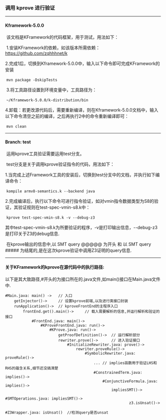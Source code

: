 ### 调用 kprove 进行验证

---

#### Kframework-5.0.0

​	该文档是KFramework的代码框架，用于测试，用法如下：

​		1.安装KFramework的依赖，如该版本所需依赖： https://github.com/zqhhhnet/k

​		2.完成1后，切换到Kframework-5.0.0中，输入以下命令即可完成KFramework的安装

​			`mvn package -DskipTests`

​		3.将工具路径设置到环境变量中，工具路径为：

​			`~/Kframework-5.0.0/k-distribution/bin`

​		4.卸载：若更改源代码后，需要重新编译，则在Kframework-5.0.0文档中，输入以下命令清空之前的编译，之后再执行2中的命令重新编译即可：

​			`mvn clean`

---

#### Branch: test

​	运用kprove工具验证需要运用test分支。

​	test分支是关于调用kprove验证指令的代码，用法如下：

​		1.当完成上述Framework工具的安装后，切换到test分支中的文档，并执行如下编译命令：

​			`kompile armv8-semantics.k --backend java`

​		2.完成编译后，执行以下命令可进行指令验证，如对vmin指令数据类型为S8的验证，其验证规则在test-spec-vmin-s8.k中：

​			`kprove test-spec-vmin-s8.k -v --debug-z3 `

​			其中test-spec-vmin-s8.k为所要验证的程序，-v是打印输出信息，--debug-z3是打印关于Z3的debug信息. 

​			在kprove输出的信息中,以 SMT query  @@@@@ 为开头 和 以 SMT query  ##### 为结尾的,是在这次kprove验证中调用Z3证明的query信息.

---

#### 关于KFramework的kprove在源代码中的执行路径:

以下是其大致路径,#开头的为接口所在的.java文件,如main()接口在Main.java文件中.

	#Main.java: main() ->	// 入口
	    getInjector()->		// 设置kprove前端,以及进行类接口封装
		runApplication()->	// kproveFrontEnd的主程序入口
	    	frontEnd.get().main()->		// 载入需要解析的信息,并运行解析和验证的接口
	        	#FrontEnd.java: main()->	 
	            	#KProveFrontEnd.java: run()->
	                	#KProve.java: run()->
	                    	getProofDefinition()->	// 运行解析部分
	                    	rewriter.prove()->		// 进入验证接口
	                        	#InitializeRewriter.java: prove()->
	                            	rewriter.proveRule()->
	                                	#SymbolicRewriter.java: proveRule()->
	                                    	... // implies函数用于验证LHS和RHS的蕴含关系,细节还没搞清楚
	                                    	#ConstrainedTerm.java: implies()->
	                                            #ConjunctiveFormula.java: implies()->
	                                                impliesSMT()->
	                                                    #SMTOperations.java: impliesSMT()->
	                                                        z3.isUnsat()->
	                                                            #Z3Wrapper.java: isUnsat()	//检测query是否unsat
	                                                            
